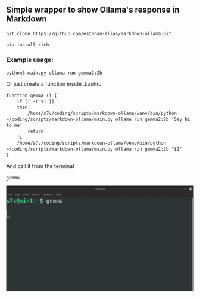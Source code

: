 ## Simple wrapper to show Ollama's response in Markdown

```
git clone https://github.com/esteban-elias/markdown-ollama.git
```
```
pip install rich
```

### Example usage:

```
python3 main.py ollama run gemma2:2b
```

Or just create a function inside .bashrc

```
function gemma () {
    if [[ -z $1 ]]
    then
        /home/s7v/coding/scripts/markdown-ollama/venv/bin/python ~/coding/scripts/markdown-ollama/main.py ollama run gemma2:2b 'Say hi to me'
        return
    fi
    /home/s7v/coding/scripts/markdown-ollama/venv/bin/python ~/coding/scripts/markdown-ollama/main.py ollama run gemma2:2b "$1"
}
```

And call it from the terminal

```
gemma
```

![Alt Text](demo.gif)
